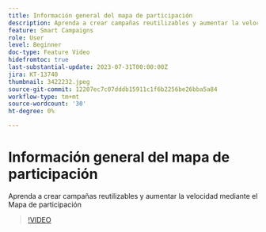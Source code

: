 ```yaml
---
title: Información general del mapa de participación
description: Aprenda a crear campañas reutilizables y aumentar la velocidad mediante el Mapa de participación
feature: Smart Campaigns
role: User
level: Beginner
doc-type: Feature Video
hidefromtoc: true
last-substantial-update: 2023-07-31T00:00:00Z
jira: KT-13740
thumbnail: 3422232.jpeg
source-git-commit: 12207ec7c07dddb15911c1f6b2256be26bba5a84
workflow-type: tm+mt
source-wordcount: '30'
ht-degree: 0%

---
```



# Información general del mapa de participación

Aprenda a crear campañas reutilizables y aumentar la velocidad mediante el Mapa de participación

>[!VIDEO](https://video.tv.adobe.com/v/3422232/?learn=on)
